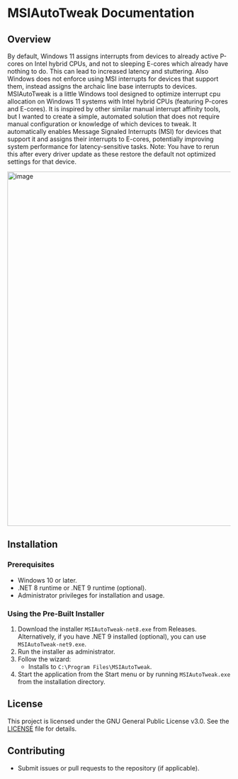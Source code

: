 # MSIAutoTweak Documentation

## Overview

By default, Windows 11 assigns interrupts from devices to already active P-cores on Intel hybrid CPUs, and not to sleeping E-cores which already have nothing to do. This can lead to increased latency and stuttering. Also Windows does not enforce using MSI interrupts for devices that support them, instead assigns the archaic line base interrupts to devices.
MSIAutoTweak is a little Windows tool designed to optimize interrupt cpu allocation on Windows 11 systems with Intel hybrid CPUs (featuring P-cores and E-cores). It is inspired by other similar manual interrupt affinity tools, but I wanted to create a simple, automated solution that does not require manual configuration or knowledge of which devices to tweak. It automatically enables Message Signaled Interrupts (MSI) for devices that support it and assigns their interrupts to E-cores, potentially improving system performance for latency-sensitive tasks.
Note: You have to rerun this after every driver update as these restore the default not optimized settings for that device.

<img width="800" alt="image" src="https://github.com/user-attachments/assets/9196d06f-507c-4ce9-9b3c-4c9731a783cf" />

## Installation

### Prerequisites

- Windows 10 or later.
- .NET 8 runtime  or .NET 9 runtime (optional).
- Administrator privileges for installation and usage.

### Using the Pre-Built Installer

1. Download the installer `MSIAutoTweak-net8.exe` from Releases. Alternatively, if you have .NET 9 installed (optional), you can use `MSIAutoTweak-net9.exe`.
2. Run the installer as administrator.
3. Follow the wizard:
   - Installs to `C:\Program Files\MSIAutoTweak`.
4. Start the application from the Start menu or by running `MSIAutoTweak.exe` from the installation directory.

## License

This project is licensed under the GNU General Public License v3.0. See the [LICENSE](LICENSE) file for details.

## Contributing

- Submit issues or pull requests to the repository (if applicable).
